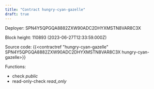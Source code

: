 ```yaml
---
title: "Contract hungry-cyan-gazelle"
draft: true
---
```

Deployer: SPN4Y5QPGQA8882ZXW90ADC2DHYXMSTN8VAR8C3X


 



Block height: 110893 (2023-06-27T12:33:59.000Z)

Source code: {{<contractref "hungry-cyan-gazelle" SPN4Y5QPGQA8882ZXW90ADC2DHYXMSTN8VAR8C3X hungry-cyan-gazelle>}}

Functions:

* check _public_
* read-only-check _read_only_
